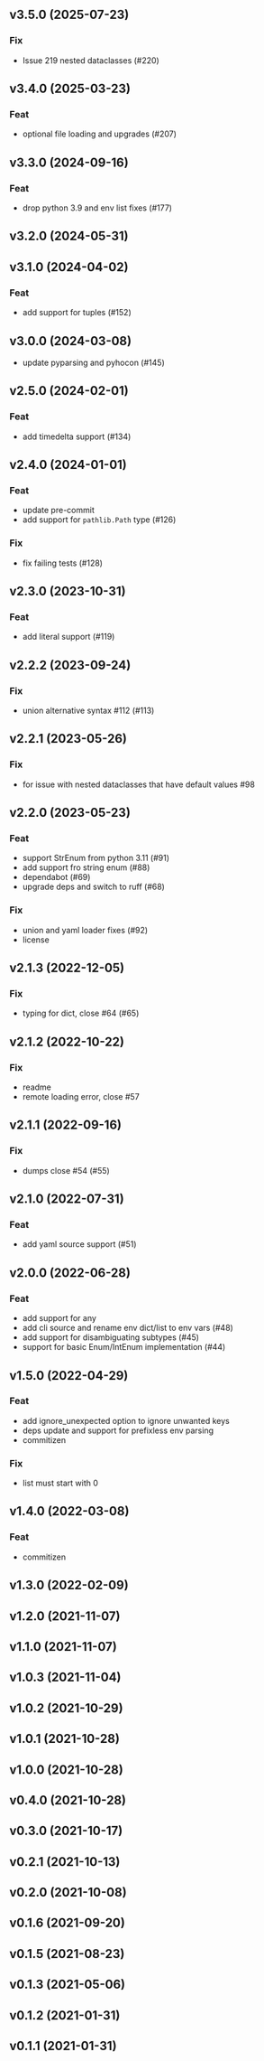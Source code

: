 ## v3.5.0 (2025-07-23)

### Fix

- Issue 219 nested dataclasses (#220)

## v3.4.0 (2025-03-23)

### Feat

- optional file loading and upgrades (#207)

## v3.3.0 (2024-09-16)

### Feat

- drop python 3.9 and env list fixes (#177)

## v3.2.0 (2024-05-31)

## v3.1.0 (2024-04-02)

### Feat

- add support for tuples (#152)

## v3.0.0 (2024-03-08)


- update pyparsing and pyhocon (#145)

## v2.5.0 (2024-02-01)

### Feat

- add timedelta support (#134)

## v2.4.0 (2024-01-01)

### Feat

- update pre-commit
- add support for `pathlib.Path` type (#126)

### Fix

- fix failing tests (#128)

## v2.3.0 (2023-10-31)

### Feat

- add literal support (#119)

## v2.2.2 (2023-09-24)

### Fix

- union alternative syntax #112 (#113)

## v2.2.1 (2023-05-26)

### Fix

- for issue with nested dataclasses that have default values #98

## v2.2.0 (2023-05-23)

### Feat

- support StrEnum from python 3.11 (#91)
- add support fro string enum (#88)
- dependabot (#69)
- upgrade deps and switch to ruff (#68)

### Fix

- union and yaml loader fixes (#92)
- license

## v2.1.3 (2022-12-05)

### Fix

- typing for dict, close #64 (#65)

## v2.1.2 (2022-10-22)

### Fix

- readme
- remote loading error, close #57

## v2.1.1 (2022-09-16)

### Fix

- dumps close #54 (#55)

## v2.1.0 (2022-07-31)

### Feat

- add yaml source support (#51)

## v2.0.0 (2022-06-28)

### Feat

- add support for any
- add cli source and rename env dict/list to env vars (#48)
- add support for disambiguating subtypes  (#45)
- support for basic Enum/IntEnum implementation (#44)

## v1.5.0 (2022-04-29)

### Feat

- add ignore_unexpected option to ignore unwanted keys
- deps update and support for prefixless env parsing
- commitizen

### Fix

- list must start with 0

## v1.4.0 (2022-03-08)

### Feat

- commitizen

## v1.3.0 (2022-02-09)

## v1.2.0 (2021-11-07)

## v1.1.0 (2021-11-07)

## v1.0.3 (2021-11-04)

## v1.0.2 (2021-10-29)

## v1.0.1 (2021-10-28)

## v1.0.0 (2021-10-28)

## v0.4.0 (2021-10-28)

## v0.3.0 (2021-10-17)

## v0.2.1 (2021-10-13)

## v0.2.0 (2021-10-08)

## v0.1.6 (2021-09-20)

## v0.1.5 (2021-08-23)

## v0.1.3 (2021-05-06)

## v0.1.2 (2021-01-31)

## v0.1.1 (2021-01-31)
